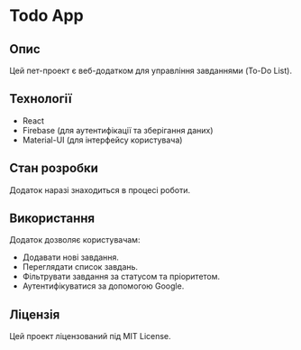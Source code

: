 # Todo App

## Опис
Цей пет-проект є веб-додатком для управління завданнями (To-Do List). 

## Технології
- React
- Firebase (для аутентифікації та зберігання даних)
- Material-UI (для інтерфейсу користувача)

## Стан розробки
Додаток наразі знаходиться в процесі роботи. 

## Використання
Додаток дозволяє користувачам:
- Додавати нові завдання.
- Переглядати список завдань.
- Фільтрувати завдання за статусом та пріоритетом.
- Аутентифікуватися за допомогою Google.

## Ліцензія
Цей проект ліцензований під MIT License.





